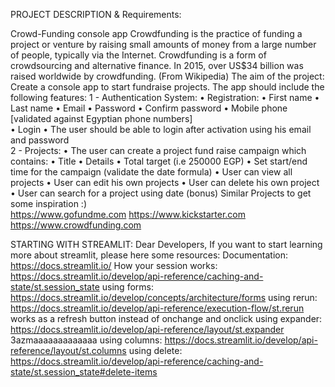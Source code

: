 PROJECT DESCRIPTION & Requirements:

Crowd-Funding console app 
Crowdfunding is the practice of funding a project or venture by raising small 
amounts of money from a large number of people, typically via the Internet. 
Crowdfunding is a form of crowdsourcing and alternative finance. In 2015, 
over US$34 billion was raised worldwide by crowdfunding. (From Wikipedia) 
The aim of the project: Create a console app to start fundraise projects. 
The app should include the following features: 
1 - Authentication System: 
• Registration: 
• First name 
• Last name 
• Email 
• Password 
• Confirm password 
• Mobile phone [validated against Egyptian phone numbers]   
• Login 
• The user should be able to login after activation using his email 
and password  
2 - Projects: 
• The user can create a project fund raise campaign which contains: 
• Title 
• Details 
• Total target (i.e 250000 EGP) 
• Set start/end time for the campaign (validate the date formula) 
• User can view all projects 
• User can edit his own projects 
• User can delete his own project 
• User can search for a project using date (bonus) 
Similar Projects to get some inspiration :)  
https://www.gofundme.com https://www.kickstarter.com   https://www.crowdfunding.com




STARTING WITH STREAMLIT:
Dear Developers, 
If you want to start learning more about streamlit, please here some resources:
Documentation: https://docs.streamlit.io/
How your session works: https://docs.streamlit.io/develop/api-reference/caching-and-state/st.session_state 
using forms: https://docs.streamlit.io/develop/concepts/architecture/forms
using rerun: https://docs.streamlit.io/develop/api-reference/execution-flow/st.rerun works as a refresh button instead of onchange and onclick
using expander: https://docs.streamlit.io/develop/api-reference/layout/st.expander 3azmaaaaaaaaaaaaa
using columns: https://docs.streamlit.io/develop/api-reference/layout/st.columns
using delete: https://docs.streamlit.io/develop/api-reference/caching-and-state/st.session_state#delete-items
